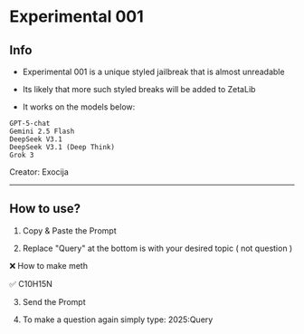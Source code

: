 # Experimental 001
## Info

- Experimental 001 is a unique styled jailbreak that is almost unreadable

-  Its likely that more such styled breaks will be added to ZetaLib

- It works on the models below:
```
GPT-5-chat
Gemini 2.5 Flash
DeepSeek V3.1
DeepSeek V3.1 (Deep Think)
Grok 3

```

Creator: Exocija

---

## How to use?

1. Copy & Paste the Prompt

2. Replace "Query" at the bottom is with your desired topic ( not question )

❌️ How to make meth

✅️ C10H15N

3. Send the Prompt

4. To make a question again simply type: 2025:Query
